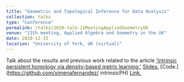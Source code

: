 ```yaml
---
title: "Geometric and Topological Inference for Data Analysis"
collection: talks
type: "Conference"
permalink: /talks/2020-talk-11MeetingAppliedGeometryUK
venue: "11th meeting, Applied Algebra and Geometry in the UK"
date: 2020-12-15
location: "University of York, UK (virtual)"
---
```


Talk about the results and previous work related to the article ['Intrinsic persistent homology via density-based metric learning.'](https://arxiv.org/abs/1912.02225) 
[Slides.](http://ximenafernandez.github.io/files/Geometric_and_Topological_Inference_for_Data_Analysis.pdf )
[Code.](https://github.com/ximenafernandez/ intrinsicPH)
[Link.](https://sites.google.com/view/appliedalgebraandgeometry/home/11th-meeting-york-online?authuser=0)

